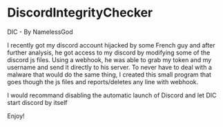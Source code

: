# DiscordIntegrityChecker
DIC - By NamelessGod

I recently got my discord account hijacked by some French guy and after further analysis, he got access to my discord by modifying some of the discord js files.
Using a webhook, he was able to grab my token and my username and send it directly to his server.
To never have to deal with a malware that would do the same thing, I created this small program that goes though the js files and reports/deletes any line with webhook.

I would recommand disabling the automatic launch of Discord and let DIC start discord by itself

Enjoy!
